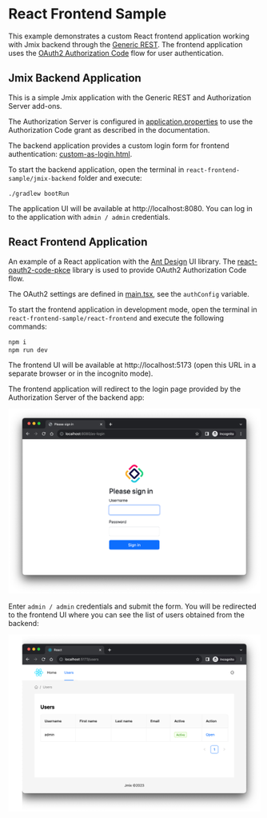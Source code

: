 # React Frontend Sample

This example demonstrates a custom React frontend application working with Jmix backend through the [Generic REST](https://docs.jmix.io/jmix/rest/index.html). The frontend application uses the [OAuth2 Authorization Code](https://docs.jmix.io/jmix/rest/access-control.html#authorization-code-grant) flow for user authentication.  

## Jmix Backend Application

This is a simple Jmix application with the Generic REST and Authorization Server add-ons.

The Authorization Server is configured in [application.properties](jmix-backend/src/main/resources/application.properties) to use the Authorization Code grant as described in the documentation.

The backend application provides a custom login form for frontend authentication: [custom-as-login.html](jmix-backend/src/main/resources/templates/custom-as-login.html).

To start the backend application, open the terminal in `react-frontend-sample/jmix-backend` folder and execute: 

```
./gradlew bootRun   
```

The application UI will be available at http://localhost:8080. You can log in to the application with `admin / admin` credentials.

## React Frontend Application

An example of a React application with the [Ant Design](https://ant.design/) UI library. The [react-oauth2-code-pkce](
https://github.com/soofstad/react-oauth2-pkce) library is used to provide OAuth2 Authorization Code flow.

The OAuth2 settings are defined in [main.tsx](react-frontend/src/main.tsx), see the `authConfig` variable.

To start the frontend application in development mode, open the terminal in `react-frontend-sample/react-frontend` and execute the following commands: 
```
npm i
npm run dev
```

The frontend UI will be available at http://localhost:5173 (open this URL in a separate browser or in the incognito mode).

The frontend application will redirect to the login page provided by the Authorization Server of the backend app:

![img.png](images/login-page.png)

Enter `admin / admin` credentials and submit the form. You will be redirected to the frontend UI where you can see the list of users obtained from the backend: 

![img.png](images/users-page.png)

